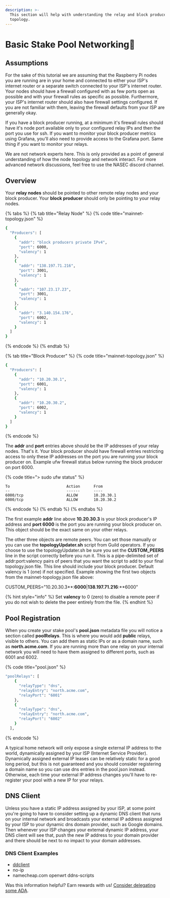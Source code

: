 ```yaml
---
description: >-
  This section will help with understanding the relay and block producer
  topology.
---
```


# Basic Stake Pool Networking💫

## Assumptions

For the sake of this tutorial we are assuming that the Raspberry Pi nodes you are running are in your home and connected to either your ISP's internet router or a separate switch connected to your ISP's internet router. Your nodes should have a firewall configured with as few ports open as possible and with your firewall rules as specific as possible. Furthermore, your ISP's internet router should also have firewall settings configured. If you are not familiar with them, leaving the firewall defaults from your ISP are generally okay.

If you have a block producer running, at a minimum it's firewall rules should have it's node port available only to your configured relay IPs and then the port you use for ssh. If you want to monitor your block producer metrics using Grafana, you'll also need to provide access to the Grafana port. Same thing if you want to monitor your relays.

We are not network experts here. This is only provided as a point of general understanding of how the node topology and network interact. For more advanced network discussions, feel free to use the NASEC discord channel.

## Overview

Your **relay nodes** should be pointed to other remote relay nodes and your block producer. Your **block producer** should only be pointing to your relay nodes.

{% tabs %}
{% tab title="Relay Node" %}
{% code title="mainnet-topology.json" %}
```bash
{
  "Producers": [
    {
      "addr": "block producers private IPv4",
      "port": 6000,
      "valency": 1
    },
    {
      "addr": "138.197.71.216",
      "port": 3001,
      "valency": 1
    },
    {
      "addr": "107.23.17.23",
      "port": 3001,
      "valency": 1
    },
    {
      "addr": "3.140.154.176",
      "port": 6002,
      "valency": 1
    }
  ]
}
```
{% endcode %}
{% endtab %}

{% tab title="Block Producer" %}
{% code title="mainnet-topology.json" %}
```bash
{
  "Producers": [
    {
      "addr": "10.20.30.1",
      "port": 6001,
      "valency": 1
    },
    {
      "addr": "10.20.30.2",
      "port": 6002,
      "valency": 1
    }
  ]
}
```
{% endcode %}

The **addr** and **port** entries above should be the IP addresses of your relay nodes. That's it. Your block producer should have firewall entries restricting access to only these IP addresses on the port you are running your block producer on. Example ufw firewall status below running the block producer on port 6000.

{% code title="> sudo ufw status" %}
```text
To                         Action      From
--                         ------      ----
6000/tcp                   ALLOW       10.20.30.1
6000/tcp                   ALLOW       10.20.30.2
```
{% endcode %}
{% endtab %}
{% endtabs %}

The first example **addr** line above **10.20.30.3** is your block producer's IP address and **port 6000** is the port you are running your block producer on. This object should be the exact same on your other relays.

The other three objects are remote peers. You can set those manually or you can use the **topologyUpdater.sh** script from Guild operators. If you choose to use the topologyUpdater.sh be sure you set the **CUSTOM\_PEERS** line in the script correctly before you run it. This is a pipe-delimited set of addr:port:valency pairs of peers that you want the script to add to your final topology.json file. This line should include your block producer. Default valency is 1 \(one\) if not specified. Example showing the first two objects from the mainnet-topology.json file above:

CUSTOM\_PEERS="10.20.30.3**:**6000**\|**138.197.71.216**:**6000"

{% hint style="info" %}
Set **valency** to 0 \(zero\) to disable a remote peer if you do not wish to delete the peer entirely from the file.
{% endhint %}

## Pool Registration

When you create your stake pool's **pool.json** metadata file you will notice a section called **poolRelays**. This is where you would add **public** relays, visible to others. You can add them as static IPs or as a domain name, such as **north.acme.com**. If you are running more than one relay on your internal network you will need to have them assigned to different ports, such as 6001 and 6002.

{% code title="pool.json" %}
```bash
"poolRelays": [
    {
      "relayType": "dns",
      "relayEntry": "north.acme.com",
      "relayPort": "6001"
    },
    {
      "relayType": "dns",
      "relayEntry": "north.acme.com",
      "relayPort": "6002"
    }
  ],
```
{% endcode %}

A typical home network will only expose a single external IP address to the world, dynamically assigned by your ISP \(Internet Service Provider\). Dynamically assigned external IP leases can be relatively static for a good long period, but this is not guaranteed and you should consider registering a domain name so you can use dns entries in the pool.json instead. Otherwise, each time your external IP address changes you'll have to re-register your pool with a new IP for your relays.

## DNS Client

Unless you have a static IP address assigned by your ISP, at some point you're going to have to consider setting up a dynamic DNS client that runs on your internal network and broadcasts your external IP address assigned by your ISP to your dynamic dns domain provider, such as Google domains. Then whenever your ISP changes your external dynamic IP address, your DNS client will see that, push the new IP address to your domain provider and there should be next to no impact to your domain addresses.

### DNS Client Examples

* [ddclient](https://support.google.com/domains/answer/6147083?hl=en)
* no-ip
* namecheap.com openwrt ddns-scripts

Was this information helpful? Earn rewards with us! [Consider delegating some ADA](../cardano-developer-guides/delegate/).

